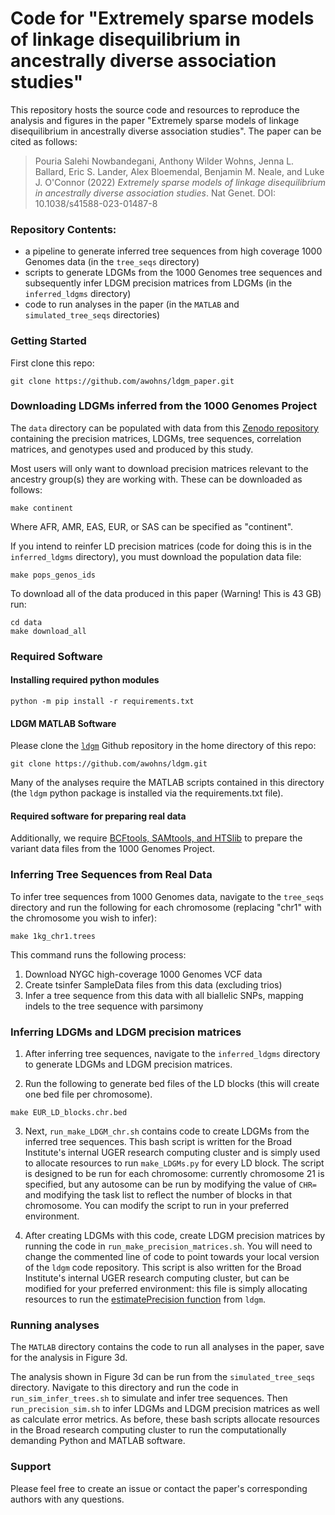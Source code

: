 # Code for "Extremely sparse models of linkage disequilibrium in ancestrally diverse association studies"

This repository hosts the source code and resources to reproduce the analysis and figures in the paper "Extremely sparse models of linkage disequilibrium in ancestrally diverse association studies". The paper can be cited as follows:

> Pouria Salehi Nowbandegani, Anthony Wilder Wohns, Jenna L. Ballard, Eric S. Lander, Alex Bloemendal, Benjamin M. Neale, and Luke J. O'Connor (2022) _Extremely sparse models of linkage disequilibrium in ancestrally diverse association studies_. Nat Genet. DOI: 10.1038/s41588-023-01487-8


### Repository Contents:
* a pipeline to generate inferred tree sequences from high coverage 1000 Genomes data (in the `tree_seqs` directory)
* scripts to generate LDGMs from the 1000 Genomes tree sequences and subsequently infer LDGM precision matrices from LDGMs (in the `inferred_ldgms` directory)
* code to run analyses in the paper (in the `MATLAB` and `simulated_tree_seqs` directories)


### Getting Started
First clone this repo:

```
git clone https://github.com/awohns/ldgm_paper.git
```

### Downloading LDGMs inferred from the 1000 Genomes Project

The `data` directory can be populated with data from this [Zenodo repository](https://zenodo.org/record/8157131) containing the precision matrices, LDGMs, tree sequences, correlation matrices, and genotypes used and produced by this study. 

Most users will only want to download precision matrices relevant to the ancestry group(s) they are working with. These can be downloaded as follows:

```
make continent 
```

Where AFR, AMR, EAS, EUR, or SAS can be specified as "continent".

If you intend to reinfer LD precision matrices (code for doing this is in the `inferred_ldgms` directory), you must download the population data file:

```
make pops_genos_ids
```

To download all of the data produced in this paper (Warning! This is 43 GB) run:

```
cd data
make download_all
```

### Required Software

#### Installing required python modules

```
python -m pip install -r requirements.txt
```

#### LDGM MATLAB Software

Please clone the [`ldgm`](https://github.com/awohns/ldgm) Github repository in the home directory of this repo:

```
git clone https://github.com/awohns/ldgm.git
```

Many of the analyses require the MATLAB scripts contained in this directory (the `ldgm` python package is installed via the requirements.txt file).

#### Required software for preparing real data

Additionally, we require [BCFtools, SAMtools, and HTSlib](http://www.htslib.org/download/)
to prepare the variant data files from the 1000 Genomes Project.


### Inferring Tree Sequences from Real Data

To infer tree sequences from 1000 Genomes data, navigate to the `tree_seqs` directory and run the following for each chromosome (replacing "chr1" with the chromosome you wish to infer):

```
make 1kg_chr1.trees
```

This command runs the following process:
1. Download NYGC high-coverage 1000 Genomes VCF data
2. Create tsinfer SampleData files from this data (excluding trios)
3. Infer a tree sequence from this data with all biallelic SNPs, mapping indels to the tree sequence with parsimony


### Inferring LDGMs and LDGM precision matrices

1. After inferring tree sequences, navigate to the `inferred_ldgms` directory to generate LDGMs and LDGM precision matrices.

2. Run the following to generate bed files of the LD blocks (this will create one bed file per chromosome).

```
make EUR_LD_blocks.chr.bed
```

3. Next, `run_make_LDGM_chr.sh` contains code to create LDGMs from the inferred tree sequences. This bash script is written for the Broad Institute's internal UGER research computing cluster and is simply used to allocate resources to run `make_LDGMs.py` for every LD block. The script is designed to be run for each chromosome: currently chromosome 21 is specified, but any autosome can be run by modifying the value of `CHR=` and modifying the task list to reflect the number of blocks in that chromosome. You can modify the script to run in your preferred environment.

4. After creating LDGMs with this code, create LDGM precision matrices by running the code in `run_make_precision_matrices.sh`. You will need to change the commented line of code to point towards your local version of the `ldgm` code repository. This script is also written for the Broad Institute's internal UGER research computing cluster, but can be modified for your preferred environment: this file is simply allocating resources to run the [estimatePrecision function](https://github.com/awohns/ldgm/blob/42719a699097a7bb08a66b548a96243d1499d129/MATLAB/precision/estimatePrecision.m) from `ldgm`.

### Running analyses

The `MATLAB` directory contains the code to run all analyses in the paper, save for the analysis in Figure 3d.

The analysis shown in Figure 3d can be run from the `simulated_tree_seqs` directory. Navigate to this directory and run the code in `run_sim_infer_trees.sh` to simulate and infer tree sequences. Then `run_precision_sim.sh` to infer LDGMs and LDGM precision matrices as well as calculate error metrics. As before, these bash scripts allocate resources in the Broad research computing cluster to run the computationally demanding Python and MATLAB software.

### Support
Please feel free to create an issue or contact the paper's corresponding authors with any questions.
